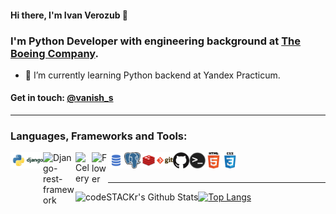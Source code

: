 #### Hi there, I'm Ivan Verozub 👋 

### I'm Python Developer with engineering background at [The Boeing Company][the_boeing_company].

- 🌱 I’m currently learning Python backend at Yandex Practicum.

#### Get in touch: [@vanish_s](http://t.me/vanish_s "Telegram account")
---

### Languages, Frameworks and Tools:
<img align="left" alt="Python" width="26px" src="https://raw.githubusercontent.com/github/explore/80688e429a7d4ef2fca1e82350fe8e3517d3494d/topics/python/python.png" />
<img align="left" alt="Django" width="26px" src="https://raw.githubusercontent.com/github/explore/80688e429a7d4ef2fca1e82350fe8e3517d3494d/topics/django/django.png" />
<img align="left" alt="Django-rest-framework" width="52px" src="https://www.django-rest-framework.org/img/logo.png" />
<img align="left" alt="Celery" width="26px" src="https://avatars.githubusercontent.com/u/319983?s=200&v=4" />
<img align="left" alt="Flower" width="26px" src="https://camo.githubusercontent.com/9d60f04124343a4cd467646ebd1a1d6c20eaa9f737a188da3d5618c183ab301b/68747470733a2f2f666c6f7765722e6465762f5f6e6578742f696d6167652f3f75726c3d2532465f6e6578742532467374617469632532466d65646961253246666c6f7765725f77686974655f626f726465722e63323031326537302e706e6726773d36343026713d3735" />
<img align="left" alt="SQL" width="26px" src="https://raw.githubusercontent.com/github/explore/80688e429a7d4ef2fca1e82350fe8e3517d3494d/topics/sql/sql.png" />
<img align="left" alt="PostgreSQL" width="26px" src="https://raw.githubusercontent.com/github/explore/80688e429a7d4ef2fca1e82350fe8e3517d3494d/topics/postgresql/postgresql.png" />
<img align="left" alt="Redis" width="26px" src="https://raw.githubusercontent.com/github/explore/80688e429a7d4ef2fca1e82350fe8e3517d3494d/topics/redis/redis.png" />
<img align="left" alt="Git" width="26px" src="https://raw.githubusercontent.com/github/explore/80688e429a7d4ef2fca1e82350fe8e3517d3494d/topics/git/git.png" />
<img align="left" alt="GitHub" width="26px" src="https://raw.githubusercontent.com/github/explore/78df643247d429f6cc873026c0622819ad797942/topics/github/github.png" />
<img align="left" alt="Terminal" width="26px" src="https://raw.githubusercontent.com/github/explore/80688e429a7d4ef2fca1e82350fe8e3517d3494d/topics/terminal/terminal.png" />
<img align="left" alt="HTML5" width="26px" src="https://raw.githubusercontent.com/github/explore/80688e429a7d4ef2fca1e82350fe8e3517d3494d/topics/html/html.png" />
<img align="left" alt="CSS3" width="26px" src="https://raw.githubusercontent.com/github/explore/80688e429a7d4ef2fca1e82350fe8e3517d3494d/topics/css/css.png" />

<br />
<br />


---

<img align="left" alt="codeSTACKr's Github Stats" src="https://github-readme-stats.vercel.app/api?username=VanishSun&show_icons=true&hide_border=true&theme=transparent&count_private=true&hide=issues" />

[![Top Langs](https://github-readme-stats.vercel.app/api/top-langs/?username=VanishSun&hide=jupyter,scss,c,makefile,dockerfile,shell,cmake&hide_border=true&theme=transparent&layout=compact)](https://github.com/anuraghazra/github-readme-stats)

[the_boeing_company]: https://www.boeing.com/


